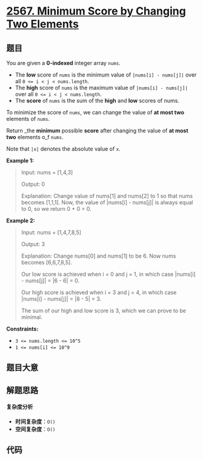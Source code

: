 # [2567. Minimum Score by Changing Two Elements](https://leetcode.com/problems/minimum-score-by-changing-two-elements/)

## 题目

You are given a **0-indexed** integer array `nums`.

- The **low** score of `nums` is the minimum value of `|nums[i] - nums[j]|` over all `0 <= i < j < nums.length`.
- The **high** score of `nums` is the maximum value of `|nums[i] - nums[j]|` over all `0 <= i < j < nums.length`.
- The **score** of `nums` is the sum of the **high** and **low** scores of nums.

To minimize the score of `nums`, we can change the value of **at most two**
elements of `nums`.

Return \_the **minimum** possible **score** after changing the value of **at
most two** elements o_f `nums`.

Note that `|x|` denotes the absolute value of `x`.

**Example 1:**

> Input: nums = [1,4,3]
>
> Output: 0
>
> Explanation: Change value of nums[1] and nums[2] to 1 so that nums becomes [1,1,1]. Now, the value of |nums[i] - nums[j]| is always equal to 0, so we return 0 + 0 = 0.

**Example 2:**

> Input: nums = [1,4,7,8,5]
>
> Output: 3
>
> Explanation: Change nums[0] and nums[1] to be 6. Now nums becomes [6,6,7,8,5].
>
> Our low score is achieved when i = 0 and j = 1, in which case |nums[i] - nums[j]| = |6 - 6| = 0.
>
> Our high score is achieved when i = 3 and j = 4, in which case |nums[i] - nums[j]| = |8 - 5| = 3.
>
> The sum of our high and low score is 3, which we can prove to be minimal.

**Constraints:**

- `3 <= nums.length <= 10^5`
- `1 <= nums[i] <= 10^9`

## 题目大意

## 解题思路

#### 复杂度分析

- **时间复杂度**：`O()`
- **空间复杂度**：`O()`

## 代码

```javascript

```
